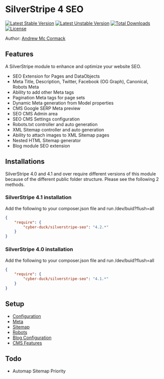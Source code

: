 # SilverStripe 4 SEO

[![Latest Stable Version](https://poser.pugx.org/cyber-duck/silverstripe-seo/v/stable)](https://packagist.org/packages/cyber-duck/silverstripe-seo)
[![Latest Unstable Version](https://poser.pugx.org/cyber-duck/silverstripe-seo/v/unstable)](https://packagist.org/packages/cyber-duck/silverstripe-seo)
[![Total Downloads](https://poser.pugx.org/cyber-duck/silverstripe-seo/downloads)](https://packagist.org/packages/cyber-duck/silverstripe-seo)
[![License](https://poser.pugx.org/cyber-duck/silverstripe-seo/license)](https://packagist.org/packages/cyber-duck/silverstripe-seo)

Author: [Andrew Mc Cormack](https://github.com/Andrew-Mc-Cormack)

## Features

A SilverStripe module to enhance and optimize your website SEO. 
  - SEO Extension for Pages and DataObjects
  - Meta Title, Description, Twitter, Facebook (OG Graph), Canonical, Robots Meta
  - Ability to add other Meta tags
  - Pagination Meta tags for page sets
  - Dynamic Meta generation from Model properties
  - CMS Google SERP Meta preview
  - SEO CMS Admin area
  - SEO CMS Settings configuration
  - Robots.txt controller and auto generation
  - XML Sitemap controller and auto generation
  - Ability to attach images to XML Sitemap pages
  - Nested HTML Sitemap generator
  - Blog module SEO extension

## Installations

SilverStripe 4.0 and 4.1 and over require different versions of this module because of the different public folder structure. Please see the following 2 methods.

### SilverStripe 4.1 installation

Add the following to your composer.json file and run /dev/buid?flush=all

```json
{  
    "require": {  
        "cyber-duck/silverstripe-seo": "4.2.*"
    }
}
```

### SilverStripe 4.0 installation

Add the following to your composer.json file and run /dev/buid?flush=all

```json
{  
    "require": {  
        "cyber-duck/silverstripe-seo": "4.1.*"
    }
}
```

## Setup

  - [Configuration](/docs/configuration)
  - [Meta](/docs/meta)
  - [Sitemap](/docs/sitemap)
  - [Robots](/docs/robots)
  - [Blog Configuration](/docs/blog-configuration)
  - [CMS Features](/docs/cms-features)

## Todo

  - Automap Sitemap Priority